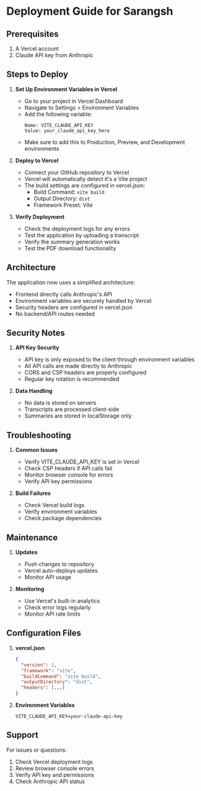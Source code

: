 # Deployment Guide for Sarangsh

## Prerequisites
1. A Vercel account
2. Claude API key from Anthropic

## Steps to Deploy

1. **Set Up Environment Variables in Vercel**
   - Go to your project in Vercel Dashboard
   - Navigate to Settings > Environment Variables
   - Add the following variable:
     ```
     Name: VITE_CLAUDE_API_KEY
     Value: your_claude_api_key_here
     ```
   - Make sure to add this to Production, Preview, and Development environments

2. **Deploy to Vercel**
   - Connect your GitHub repository to Vercel
   - Vercel will automatically detect it's a Vite project
   - The build settings are configured in vercel.json:
     - Build Command: `vite build`
     - Output Directory: `dist`
     - Framework Preset: Vite

3. **Verify Deployment**
   - Check the deployment logs for any errors
   - Test the application by uploading a transcript
   - Verify the summary generation works
   - Test the PDF download functionality

## Architecture

The application now uses a simplified architecture:
- Frontend directly calls Anthropic's API
- Environment variables are securely handled by Vercel
- Security headers are configured in vercel.json
- No backend/API routes needed

## Security Notes

1. **API Key Security**
   - API key is only exposed to the client through environment variables
   - All API calls are made directly to Anthropic
   - CORS and CSP headers are properly configured
   - Regular key rotation is recommended

2. **Data Handling**
   - No data is stored on servers
   - Transcripts are processed client-side
   - Summaries are stored in localStorage only

## Troubleshooting

1. **Common Issues**
   - Verify VITE_CLAUDE_API_KEY is set in Vercel
   - Check CSP headers if API calls fail
   - Monitor browser console for errors
   - Verify API key permissions

2. **Build Failures**
   - Check Vercel build logs
   - Verify environment variables
   - Check package dependencies

## Maintenance

1. **Updates**
   - Push changes to repository
   - Vercel auto-deploys updates
   - Monitor API usage

2. **Monitoring**
   - Use Vercel's built-in analytics
   - Check error logs regularly
   - Monitor API rate limits

## Configuration Files

1. **vercel.json**
   ```json
   {
     "version": 2,
     "framework": "vite",
     "buildCommand": "vite build",
     "outputDirectory": "dist",
     "headers": [...]
   }
   ```

2. **Environment Variables**
   ```env
   VITE_CLAUDE_API_KEY=your-claude-api-key
   ```

## Support

For issues or questions:
1. Check Vercel deployment logs
2. Review browser console errors
3. Verify API key and permissions
4. Check Anthropic API status
